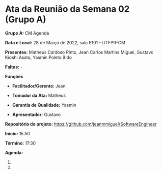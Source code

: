 # Ata da Reunião da Semana 02 (Grupo A)

**Grupo A:** CM Agenda 

**Data e Local:** 28 de Março de 2022, sala E101 - UTFPR-CM 

**Presentes:** Matheus Cardoso Pinto, Jean Carlos Martins Miguel, Gustavo Kioshi Asato, Yasmin Poleto Bido 

**Faltas:** -

**Funções**

- **Facilitador/Gerente:** Jean

- **Tomador da Ata:** Matheus

- **Garantia de Qualidade:** Yasmin

- **Apresentador:** Gustavo

**Repositório do projeto:** https://github.com/jeanmmiguel/SoftwareEngineer 

**Início:** 15:50

**Término:** 17:30

**Agenda:**

1. 
2. 

 
